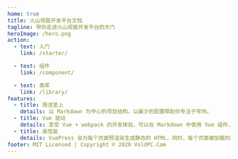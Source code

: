 ```yaml
---
home: true
title: 火山视窗开发平台文档
tagline: 带你走进火山视窗开发平台的大门
heroImage: /hero.png
action:
  - text: 入门
    link: /starter/

  - text: 组件
    link: /component/

  - text: 类库
    link: /library/
features:
  - title: 简洁至上
    details: 以 Markdown 为中心的项目结构，以最少的配置帮助你专注于写作。
  - title: Vue 驱动
    details: 享受 Vue + webpack 的开发体验，可以在 Markdown 中使用 Vue 组件，又可以使用 Vue 来开发自定义主题。
  - title: 高性能
    details: VuePress 会为每个页面预渲染生成静态的 HTML，同时，每个页面被加载的时候，将作为 SPA 运行。
footer: MIT Licensed | Copyright © 2020 VoldPC.Com
---
```

